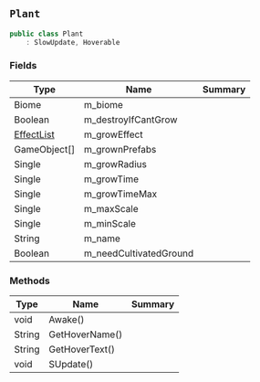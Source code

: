 ## `Plant`

```csharp
public class Plant
    : SlowUpdate, Hoverable
```

### Fields

| Type | Name | Summary | 
| --- | --- | --- | 
| Biome | m_biome |  | 
| Boolean | m_destroyIfCantGrow |  | 
| [EffectList](./EffectList.md) | m_growEffect |  | 
| GameObject[] | m_grownPrefabs |  | 
| Single | m_growRadius |  | 
| Single | m_growTime |  | 
| Single | m_growTimeMax |  | 
| Single | m_maxScale |  | 
| Single | m_minScale |  | 
| String | m_name |  | 
| Boolean | m_needCultivatedGround |  | 


### Methods

| Type | Name | Summary | 
| --- | --- | --- | 
| void | Awake() |  | 
| String | GetHoverName() |  | 
| String | GetHoverText() |  | 
| void | SUpdate() |  | 


